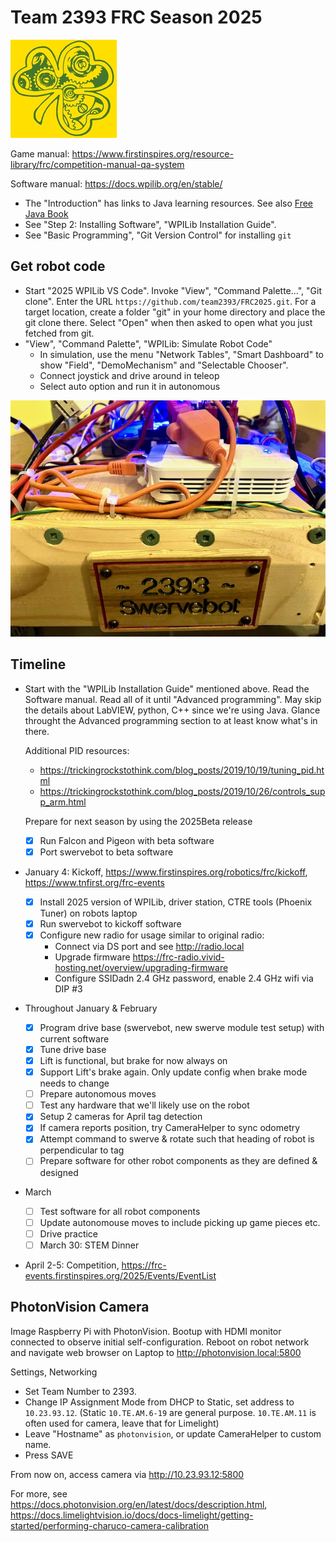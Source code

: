 Team 2393 FRC Season 2025
=========================

![logo](logo.jpg)

Game manual: https://www.firstinspires.org/resource-library/frc/competition-manual-qa-system

Software manual: https://docs.wpilib.org/en/stable/

 * The "Introduction" has links to Java learning resources.
   See also [Free Java Book](https://greenteapress.com/wp/think-java-2e/)
 * See "Step 2: Installing Software", "WPILib Installation Guide".
 * See "Basic Programming", "Git Version Control" for installing `git`

Get robot code
--------------
 * Start "2025 WPILib VS Code". Invoke "View", "Command Palette...", "Git clone".
   Enter the URL `https://github.com/team2393/FRC2025.git`.
   For a target location, create a folder "git" in your home directory
   and place the git clone there. Select "Open" when then asked to open
   what you just fetched from git.
 * "View", "Command Palette", "WPILib: Simulate Robot Code"
   * In simulation, use the menu "Network Tables",  "Smart Dashboard" to show "Field", "DemoMechanism" and "Selectable Chooser".
   * Connect joystick and drive around in teleop
   * Select auto option and run it in autonomous

![servebot](swervebot.jpg)

Timeline
--------

 * Start with the "WPILib Installation Guide" mentioned above.
   Read the Software manual. Read all of it until "Advanced programming".
   May skip the details about LabVIEW, python, C++ since we're using Java.
   Glance throught the Advanced programming section to at least know
   what's in there.

   Additional PID resources:
   - https://trickingrockstothink.com/blog_posts/2019/10/19/tuning_pid.html
   - https://trickingrockstothink.com/blog_posts/2019/10/26/controls_supp_arm.html
   
   Prepare for next season by using the 2025Beta release

   - [X] Run Falcon and Pigeon with beta software
   - [X] Port swervebot to beta software

 * January 4: Kickoff, https://www.firstinspires.org/robotics/frc/kickoff, https://www.tnfirst.org/frc-events
   - [X] Install 2025 version of WPILib, driver station, CTRE tools (Phoenix Tuner) on robots laptop
   - [X] Run swervebot to kickoff software
   - [X] Configure new radio for usage similar to original radio:
     * Connect via DS port and see http://radio.local
     * Upgrade firmware https://frc-radio.vivid-hosting.net/overview/upgrading-firmware
     * Configure SSIDadn 2.4 GHz password, enable 2.4 GHz wifi via DIP #3

 * Throughout January & February
   - [X] Program drive base (swervebot, new swerve module test setup) with current software
   - [X] Tune drive base
   - [X] Lift is functional, but brake for now always on
   - [X] Support Lift's brake again. Only update config when brake mode needs to change
   - [ ] Prepare autonomous moves
   - [ ] Test any hardware that we'll likely use on the robot
   - [X] Setup 2 cameras for April tag detection
   - [X] If camera reports position, try CameraHelper to sync odometry
   - [X] Attempt command to swerve & rotate such that heading of robot is perpendicular to tag
   - [ ] Prepare software for other robot components as they are defined & designed

 * March
   - [ ] Test software for all robot components
   - [ ] Update autonomouse moves to include picking up game pieces etc.
   - [ ] Drive practice
   - [ ] March 30: STEM Dinner

 * April 2-5: Competition, https://frc-events.firstinspires.org/2025/Events/EventList


PhotonVision Camera
-------------------

Image Raspberry Pi with PhotonVision. Bootup with HDMI monitor connected to observe initial self-configuration. Reboot on robot network and navigate web browser on Laptop to http://photonvision.local:5800

Settings, Networking

 * Set Team Number to 2393.
 * Change IP Assignment Mode from DHCP to Static, set
   address to `10.23.93.12`. (Static `10.TE.AM.6-19` are general purpose. `10.TE.AM.11` is often used for camera, leave that for Limelight)
 * Leave "Hostname" as `photonvision`,
   or update CameraHelper to custom name. 
 * Press SAVE

From now on, access camera via http://10.23.93.12:5800

For more, see https://docs.photonvision.org/en/latest/docs/description.html, https://docs.limelightvision.io/docs/docs-limelight/getting-started/performing-charuco-camera-calibration
